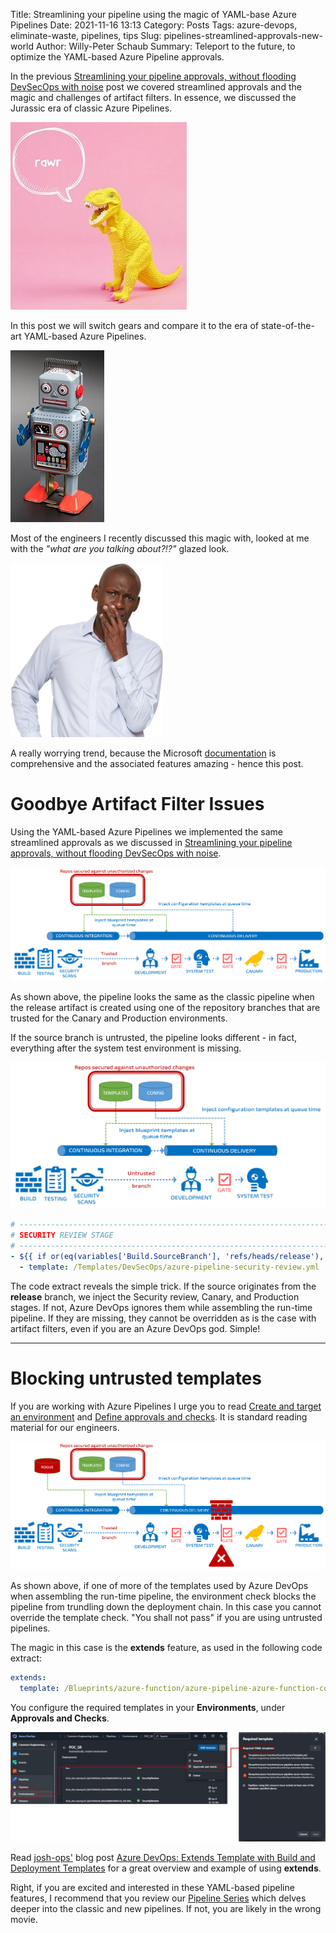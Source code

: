 Title: Streamlining your pipeline using the magic of YAML-base Azure Pipelines
Date: 2021-11-16 13:13
Category: Posts
Tags: azure-devops, eliminate-waste, pipelines, tips
Slug: pipelines-streamlined-approvals-new-world
Author: Willy-Peter Schaub
Summary: Teleport to the future, to optimize the YAML-based Azure Pipeline approvals.

In the previous [Streamlining your pipeline approvals, without flooding DevSecOps with noise](/pipelines-streamlined-approvals.html) post we covered streamlined approvals and the magic and challenges of artifact filters. In essence, we discussed the Jurassic era of classic Azure Pipelines.

![Jurassic Park](../images/pipelines-streamlined-approvals-new-world-1.jpg)

 In this post we will switch gears and compare it to the era of state-of-the-art YAML-based Azure Pipelines. 
 
![Jurassic Park](../images/pipelines-streamlined-approvals-new-world-2.jpg)
 
 Most of the engineers I recently discussed this magic with, looked at me with the _"what are you talking about?!?"_ glazed look. 
 
![Jurassic Park](../images/pipelines-streamlined-approvals-new-world-5.png)
 
 A really worrying trend, because the Microsoft [documentation](https://aka.ms/yaml) is comprehensive and the associated features amazing - hence this post.


# Goodbye Artifact Filter Issues

Using the YAML-based Azure Pipelines we implemented the same streamlined approvals as we discussed in [Streamlining your pipeline approvals, without flooding DevSecOps with noise](/pipelines-streamlined-approvals.html).

![Trusted Branches](../images/pipelines-streamlined-approvals-new-world-3.png)

As shown above, the pipeline looks the same as the classic pipeline when the release artifact is created using one of the repository branches that are trusted for the Canary and Production environments.

If the source branch is untrusted, the pipeline looks different - in fact, everything after the system test environment is missing. 

![Untrusted Branches](../images/pipelines-streamlined-approvals-new-world-4.png)

```yml
# ------------------------------------------------------------------------------------------
# SECURITY REVIEW STAGE
# ------------------------------------------------------------------------------------------
- ${{ if or(eq(variables['Build.SourceBranch'], 'refs/heads/release'), startsWith(variables['Build.SourceBranch'], 'refs/heads/release/')) }}:
  - template: /Templates/DevSecOps/azure-pipeline-security-review.yml
```

The code extract reveals the simple trick. If the source originates from the **release** branch, we inject the Security review, Canary, and Production stages. If not, Azure DevOps ignores them while assembling the run-time pipeline. If they are missing, they cannot be overridden as is the case with artifact filters, even if you are an Azure DevOps god. Simple!

---

# Blocking untrusted templates

If you are working with Azure Pipelines I urge you to read [Create and target an environment](https://docs.microsoft.com/en-us/azure/devops/pipelines/process/environments?view=azure-devops) and [Define approvals and checks](https://docs.microsoft.com/en-us/azure/devops/pipelines/process/environments?view=azure-devops). It is standard reading material for our engineers.

![Untrusted Templates](../images/pipelines-streamlined-approvals-new-world-6.png)

As shown above, if one of more of the templates used by Azure DevOps when assembling the run-time pipeline, the environment check blocks the pipeline from trundling down the deployment chain. In this case you cannot override the template check. "You shall not pass" if you are using untrusted pipelines.

The magic in this case is the **extends** feature, as used in the following code extract:

```yml
extends:
  template: /Blueprints/azure-function/azure-pipeline-azure-function-control.yml@CeSTemplates
```

You configure the required templates in your **Environments**, under **Approvals and Checks**.

![Untrusted Templates](../images/pipelines-streamlined-approvals-new-world-7.png)

Read [josh-ops'](https://twitter.com/jjjettrain) blog post [Azure DevOps: Extends Template with Build and Deployment Templates](https://josh-ops.com/posts/extends-template/) for a great overview and example of using **extends**.

Right, if you are excited and interested in these YAML-based pipeline features, I recommend that you review our [Pipeline Series](/why-pipelines-part1.html) which delves deeper into the classic and new pipelines. If not, you are likely in the wrong movie.

